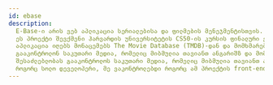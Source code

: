 ```yaml
---
id: ebase
description:
  E-Base-ი არის ვებ აპლიკაცია სერიალებისა და ფილმების მენეჯმენტისთვის.
  ეს პროექტი შევქმენი ჰარვარდის უნივერსიტეტის CS50-ის კურსის ფინალური ეტაპის გადასალახად.
  აპლიკაცია იღებს მონაცემებს The Movie Database (TMDB)-დან და მომხმარებლებს აძლევს შესაძლებლობას
  გააკონტროლონ საკუთარი მედია, რომელიც მიბმულია თავიანთ ანგარიშზ და მომხმარებლებს აძლევს
  შესაძლებლობას გააკონტროლოს საკუთარი მედია, რომელიც მიბმულია თავიანთ ანგარიშზე.
  როგორც სოლო დეველოპერი, მე ვაკონტროლებდი როგორც ამ პროექტის front-end-ს ასევე back-end-ს.
---
```

